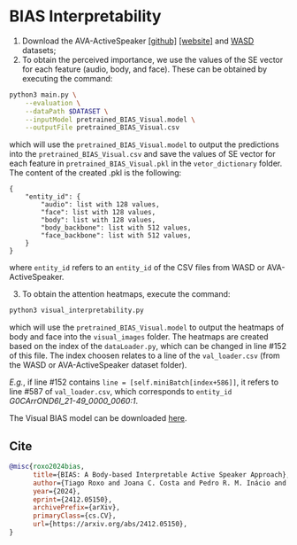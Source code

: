 # BIAS Interpretability

1. Download the AVA-ActiveSpeaker [\[github\]](https://github.com/cvdfoundation/ava-dataset) [\[website\]](https://research.google.com/ava/download.html#ava_active_speaker_download) and [WASD](https://tiago-roxo.github.io/WASD/) datasets;
2. To obtain the perceived importance, we use the values of the SE vector for each feature (audio, body, and face). These can be obtained by executing the command:
```bash
python3 main.py \
    --evaluation \
    --dataPath $DATASET \
    --inputModel pretrained_BIAS_Visual.model \
    --outputFile pretrained_BIAS_Visual.csv
```
which will use the `pretrained_BIAS_Visual.model` to output the predictions into the `pretrained_BIAS_Visual.csv` and save the values of SE vector for each feature in `pretrained_BIAS_Visual.pkl` in the `vetor_dictionary` folder. The content of the created .pkl is the following:
```
{
    "entity_id": {
        "audio": list with 128 values,
        "face": list with 128 values,
        "body": list with 128 values,
        "body_backbone": list with 512 values,
        "face_backbone": list with 512 values,
    }
}
```
where `entity_id` refers to an `entity_id` of the CSV files from WASD or AVA-ActiveSpeaker.

3. To obtain the attention heatmaps, execute the command:
```bash
python3 visual_interpretability.py
```
which will use the `pretrained_BIAS_Visual.model` to output the heatmaps of body and face into the `visual_images` folder. The heatmaps are created based on the index of the `dataLoader.py`, which can be changed in line #152 of this file. The index choosen relates to a line of the `val_loader.csv` (from the WASD or AVA-ActiveSpeaker dataset folder). 

*E.g.*, if line #152 contains `line = [self.miniBatch[index+586]]`, it refers to line #587 of `val_loader.csv`, which corresponds to `entity_id` *G0CArrOND6I_21-49_0000_0060:1*. 

The Visual BIAS model can be downloaded [here](https://drive.google.com/file/d/1ToC1o9TDSVMLVrRSFlbQ8qxXbiIRNJkB/view?usp=share_link).
 

## Cite

```bibtex
@misc{roxo2024bias,
      title={BIAS: A Body-based Interpretable Active Speaker Approach}, 
      author={Tiago Roxo and Joana C. Costa and Pedro R. M. Inácio and Hugo Proença},
      year={2024},
      eprint={2412.05150},
      archivePrefix={arXiv},
      primaryClass={cs.CV},
      url={https://arxiv.org/abs/2412.05150}, 
}
```
